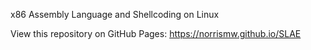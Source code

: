 x86 Assembly Language and Shellcoding on Linux

View this repository on GitHub Pages:
https://norrismw.github.io/SLAE
